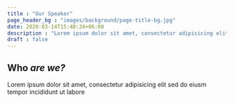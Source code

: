 ```yaml
---
title : "Our Speaker"
page_header_bg : "images/background/page-title-bg.jpg"
date: 2020-03-14T15:40:24+06:00
description : "Lorem ipsum dolor sit amet, consectetur adipisicing elit. Maiores, velit."
draft : false
---
```


## Who _are we?_
Lorem ipsum dolor sit amet, consectetur adipisicing elit sed do eiusm tempor incididunt ut labore